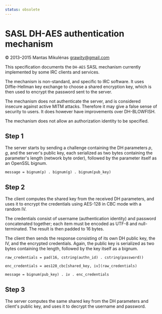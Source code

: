 ```yaml
---
status: obsolete
---
```


# SASL DH-AES authentication mechanism

&copy; 2013–2015 Mantas Mikulėnas <grawity@gmail.com>

This specification documents the `DH-AES` SASL mechanism currently implemented
by some IRC clients and services.

The mechanism is non-standard, and specific to IRC software. It uses
Diffie-Hellman key exchange to choose a shared encryption key, which is then
used to encrypt the password sent to the server.

The mechanism does not authenticate the server, and is considered insecure
against active MITM attacks. Therefore it may give a false sense of security to
users. It does however have improvements over DH-BLOWFISH.

The mechanism does not allow an authorization identity to be specified.

## Step 1

The server starts by sending a challenge containing the DH parameters _p_, _g_,
and the server's public key, each serialized as two bytes containing the
parameter's length (network byte order), followed by the parameter itself as an
OpenSSL bignum.

    message = bignum(p) . bignum(g) . bignum(pub_key)

## Step 2

The client computes the shared key from the received DH parameters, and uses it
to encrypt the credentials using AES-128 in CBC mode with a random IV.

The credentials consist of username (authentication identity) and password
concatenated together; each item must be encoded as UTF-8 and null-terminated.
The result is then padded to 16 bytes.

The client then sends the response consisting of its own DH public key, the IV,
and the encrypted credentials. Again, the public key is serialized as two bytes
containing the length, followed by the key itself as a bignum.

    raw_credentials = pad(16, cstring(authn_id) . cstring(password))

    enc_credentials = aes128_cbc[shared_key, iv](raw_credentials)

    message = bignum(pub_key) . iv . enc_credentials

## Step 3

The server computes the same shared key from the DH parameters and client's
public key, and uses it to decrypt the username and password.
